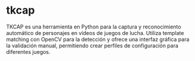 # tkcap
TKCAP es una herramienta en Python para la captura y reconocimiento automático de personajes en vídeos de juegos de lucha. Utiliza template matching con OpenCV para la detección y ofrece una interfaz gráfica para la validación manual, permitiendo crear perfiles de configuración para diferentes juegos.
